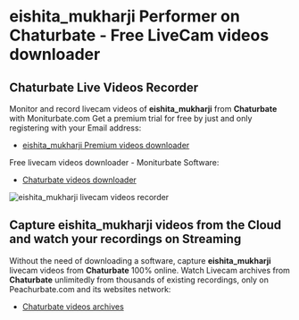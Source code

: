 # eishita_mukharji Performer on Chaturbate - Free LiveCam videos downloader

## Chaturbate Live Videos Recorder

Monitor and record livecam videos of **eishita_mukharji** from **Chaturbate** with Moniturbate.com
Get a premium trial for free by just and only registering with your Email address:
* [eishita_mukharji Premium videos downloader](https://moniturbate.com/request-demo-licence-key.html)

Free livecam videos downloader - Moniturbate Software:
* [Chaturbate videos downloader](https://moniturbate.com/moniturbate-download-software.html)

![eishita_mukharji livecam videos recorder](https://peachurnet.com/templates/moniturbate-software.png)


## Capture eishita_mukharji videos from the Cloud and watch your recordings on Streaming

Without the need of downloading a software, capture **eishita_mukharji** livecam videos from **Chaturbate** 100% online.
Watch Livecam archives from **Chaturbate** unlimitedly from thousands of existing recordings, only on Peachurbate.com and its websites network:
* [Chaturbate videos archives](https://peachurnet.com/)